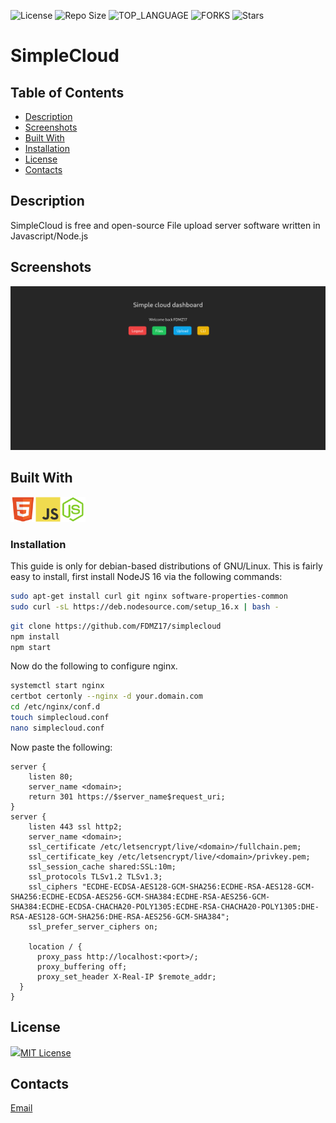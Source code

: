 ![License](https://img.shields.io/github/license/FDMZ17/simplecloud.svg?style=for-the-badge) ![Repo Size](https://img.shields.io/github/languages/code-size/FDMZ17/simplecloud.svg?style=for-the-badge) ![TOP_LANGUAGE](https://img.shields.io/github/languages/top/FDMZ17/simplecloud.svg?style=for-the-badge) ![FORKS](https://img.shields.io/github/forks/FDMZ17/simplecloud.svg?style=for-the-badge&social) ![Stars](https://img.shields.io/github/stars/FDMZ17/simplecloud.svg?style=for-the-badge)
    
# SimpleCloud

## Table of Contents

- [Description](#description)
- [Screenshots](#screenshots)
- [Built With](#built-with)
- [Installation](#installation)
- [License](#license)
- [Contacts](#contacts)

## Description

SimpleCloud is free and open-source File upload server software written in Javascript/Node.js 

## Screenshots

![Example Screenshot](https://raw.githubusercontent.com/FDMZ17/simplecloud/main/images/preview.png) 

## Built With

<a href="https://developer.mozilla.org/en-US/docs/Web/HTML"><img src="https://raw.githubusercontent.com/devicons/devicon/master/icons/html5/html5-original.svg" height="40px" width="40px" /></a><a href="https://developer.mozilla.org/en-US/docs/Web/JavaScript"><img src="https://raw.githubusercontent.com/devicons/devicon/master/icons/javascript/javascript-original.svg" height="40px" width="40px" /></a><a href="https://nodejs.org/en/"><img src="https://raw.githubusercontent.com/devicons/devicon/master/icons/nodejs/nodejs-original.svg" height="40px" width="40px" /></a>

### Installation

This guide is only for debian-based distributions of GNU/Linux.
This is fairly easy to install, first install NodeJS 16 via the following commands:

```sh
sudo apt-get install curl git nginx software-properties-common 
sudo curl -sL https://deb.nodesource.com/setup_16.x | bash - 
```

```sh
git clone https://github.com/FDMZ17/simplecloud
npm install
npm start
```

Now do the following to configure nginx.
```sh
systemctl start nginx  
certbot certonly --nginx -d your.domain.com
cd /etc/nginx/conf.d
touch simplecloud.conf  
nano simplecloud.conf
``` 

Now paste the following:   
```nginx
server {
    listen 80;
    server_name <domain>;
    return 301 https://$server_name$request_uri;
}
server {
    listen 443 ssl http2;    
    server_name <domain>;
    ssl_certificate /etc/letsencrypt/live/<domain>/fullchain.pem;
    ssl_certificate_key /etc/letsencrypt/live/<domain>/privkey.pem;
    ssl_session_cache shared:SSL:10m;
    ssl_protocols TLSv1.2 TLSv1.3;
    ssl_ciphers "ECDHE-ECDSA-AES128-GCM-SHA256:ECDHE-RSA-AES128-GCM-SHA256:ECDHE-ECDSA-AES256-GCM-SHA384:ECDHE-RSA-AES256-GCM-SHA384:ECDHE-ECDSA-CHACHA20-POLY1305:ECDHE-RSA-CHACHA20-POLY1305:DHE-RSA-AES128-GCM-SHA256:DHE-RSA-AES256-GCM-SHA384";
    ssl_prefer_server_ciphers on;

    location / {
      proxy_pass http://localhost:<port>/;
      proxy_buffering off;
      proxy_set_header X-Real-IP $remote_addr;
  }
}
```

## License

<a href="https://choosealicense.com/licenses/mit/"><img src="https://upload.wikimedia.org/wikipedia/commons/0/0c/MIT_logo.svg" height=40 />MIT License</a>

## Contacts

[Email](mailto:developer@fdmz17.eu.org)
